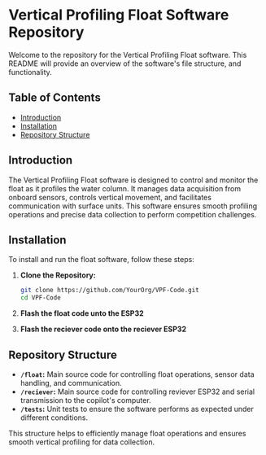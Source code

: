 # Vertical Profiling Float Software Repository

Welcome to the repository for the Vertical Profiling Float software. This README will provide an overview of the software's file structure, and functionality.

## Table of Contents

- [Introduction](#introduction)
- [Installation](#installation)
- [Repository Structure](#repository-structure)

## Introduction

The Vertical Profiling Float software is designed to control and monitor the float as it profiles the water column. It manages data acquisition from onboard sensors, controls vertical movement, and facilitates communication with surface units. This software ensures smooth profiling operations and precise data collection to perform competition challenges.

## Installation

To install and run the float software, follow these steps:

1. **Clone the Repository:**
   ```bash
   git clone https://github.com/YourOrg/VPF-Code.git
   cd VPF-Code
   ```

2. **Flash the float code unto the ESP32**

3. **Flash the reciever code onto the reciever ESP32**

## Repository Structure

- **`/float`:** Main source code for controlling float operations, sensor data handling, and communication.
- **`/reciever`:** Main source code for controlling reviever ESP32 and serial transmission to the copilot's computer.
- **`/tests`:** Unit tests to ensure the software performs as expected under different conditions.

This structure helps to efficiently manage float operations and ensures smooth vertical profiling for data collection.
